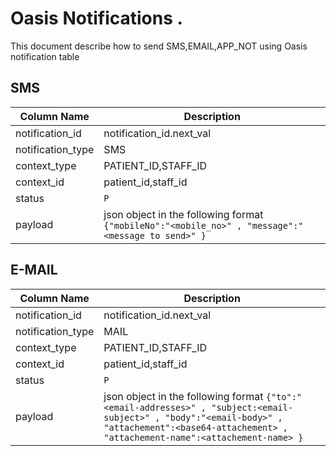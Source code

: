 # Oasis Notifications .
This document describe how to send SMS,EMAIL,APP_NOT using Oasis notification table 

## SMS 
| Column Name |  Description  |
|---|---|
| notification_id  | notification_id.next_val  |
| notification_type  | SMS  |
| context_type  | PATIENT_ID,STAFF_ID  |
| context_id  |  patient_id,staff_id |
| status  |  `P` |
| payload  | json object in the following format  `{"mobileNo":"<mobile_no>" , "message":"<message to send>" }`  |

## E-MAIL 
| Column Name |  Description  |
|---|---|
| notification_id  | notification_id.next_val  |
| notification_type  | MAIL  |
| context_type  | PATIENT_ID,STAFF_ID  |
| context_id  |  patient_id,staff_id |
| status  |  `P` |
| payload  | json object in the following format  `{"to":"<email-addresses>" , "subject:<email-subject>" , "body":"<email-body>" , "attachement":<base64-attachement> , "attachement-name":<attachement-name> }`  |